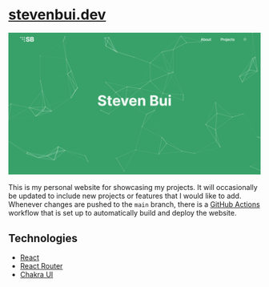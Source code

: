 <!-- PROJECT -->
# [stevenbui.dev](https://stevenbui.dev)

![Project Screenshot][project-screenshot]

This is my personal website for showcasing my projects. It will occasionally be updated to include new projects or features that I would like to add. Whenever changes are pushed to the `main` branch, there is a [GitHub Actions](https://docs.github.com/en/actions) workflow that is set up to automatically build and deploy the website.



<!-- TECHNOLOGIES -->
## Technologies

* [React](https://reactjs.org/)
* [React Router](https://reactrouter.com/)
* [Chakra UI](https://chakra-ui.com/)



<!-- LINKS & IMAGES -->
[project-screenshot]: /docs/portfolio.png

